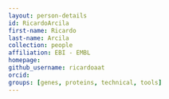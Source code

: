 ```yaml
---
layout: person-details
id: RicardoArcila
first-name: Ricardo
last-name: Arcila
collection: people
affiliation: EBI - EMBL
homepage:
github_username: ricardoaat
orcid:
groups: [genes, proteins, technical, tools]
---
```

